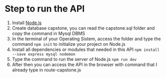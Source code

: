 # Step to run the API
1. Install [Node.js](https://nodejs.org/en/)
2. Create database capstone, you can read the capstone.sql folder and copy the command in Mysql DBMS
3. In the terminal of your Operating Sistem, access the folder and type the command `npm init` to initialize your project on Node.js
4. Install all dependencies or modules that needed in this API `npm install --save express mysql nodemon`
5. Type the command to run the server of Node.js `npm run dev`
6. After then you can access the API in the browser with command that I already type in route-capstone.js
